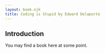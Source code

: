 ```yaml
---
layout: book.njk
title: Coding is Stupid by Edward Delaporte
---
```


## Introduction

You may find a book here at some point.
